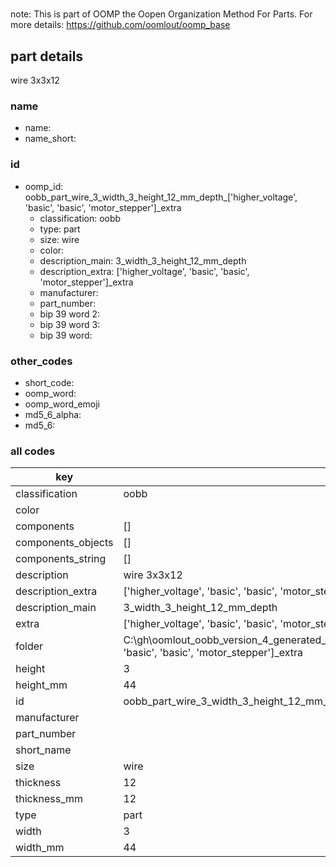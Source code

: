 #   

note: This is part of OOMP the Oopen Organization Method For Parts. For more details: https://github.com/oomlout/oomp_base

##  part details



wire 3x3x12

### name
* name: 
* name_short: 
### id
* oomp_id: oobb_part_wire_3_width_3_height_12_mm_depth_['higher_voltage', 'basic', 'basic', 'motor_stepper']_extra
  * classification: oobb
  * type: part
  * size: wire
  * color: 
  * description_main: 3_width_3_height_12_mm_depth
  * description_extra: ['higher_voltage', 'basic', 'basic', 'motor_stepper']_extra
  * manufacturer: 
  * part_number: 
  * bip 39 word 2: 
  * bip 39 word 3: 
  * bip 39 word: 

### other_codes
* short_code: 
* oomp_word: 
* oomp_word_emoji 
* md5_6_alpha: 
* md5_6: 









### all codes 
| key | value |  
| --- | --- |  
| classification | oobb |  
| color |  |  
| components | [] |  
| components_objects | [] |  
| components_string | [] |  
| description | wire 3x3x12 |  
| description_extra | ['higher_voltage', 'basic', 'basic', 'motor_stepper']_extra |  
| description_main | 3_width_3_height_12_mm_depth |  
| extra | ['higher_voltage', 'basic', 'basic', 'motor_stepper'] |  
| folder | C:\gh\oomlout_oobb_version_4_generated_parts\things\oobb_part_wire_3_width_3_height_12_mm_depth_['higher_voltage', 'basic', 'basic', 'motor_stepper']_extra |  
| height | 3 |  
| height_mm | 44 |  
| id | oobb_part_wire_3_width_3_height_12_mm_depth_['higher_voltage', 'basic', 'basic', 'motor_stepper']_extra |  
| manufacturer |  |  
| part_number |  |  
| short_name |  |  
| size | wire |  
| thickness | 12 |  
| thickness_mm | 12 |  
| type | part |  
| width | 3 |  
| width_mm | 44 |  
